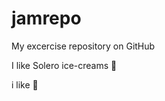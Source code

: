jamrepo
=======

My excercise repository on GitHub

I like Solero ice-creams
:pizza:

i like :car:

